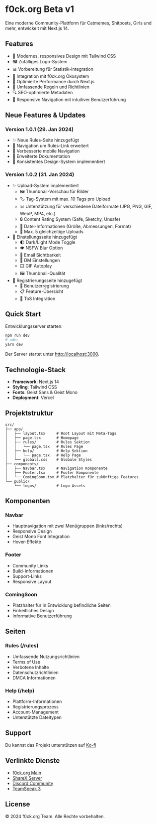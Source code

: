 # f0ck.org Beta v1

Eine moderne Community-Plattform für Catmemes, Shitposts, Girls und mehr, entwickelt mit Next.js 14.

## Features

- 🎨 Modernes, responsives Design mit Tailwind CSS
- 🖼️ Zufälliges Logo-System
- 📊 Vorbereitung für Statistik-Integration
- 🔗 Integration mit f0ck.org Ökosystem
- 🚀 Optimierte Performance durch Next.js
- 📜 Umfassende Regeln und Richtlinien
- 🔍 SEO-optimierte Metadaten
- 🎯 Responsive Navigation mit intuitiver Benutzerführung

## Neue Features & Updates

### Version 1.0.1 (29. Jan 2024)
- ✨ Neue Rules-Seite hinzugefügt
- 🔄 Navigation um Rules-Link erweitert
- 📱 Verbesserte mobile Navigation
- 📄 Erweiterte Dokumentation
- 🎨 Konsistentes Design-System implementiert

### Version 1.0.2 (31. Jan 2024)
- ✨ Upload-System implementiert
  - 🖼️ Thumbnail-Vorschau für Bilder
  - 🏷️ Tag-System mit max. 10 Tags pro Upload
  - 📊 Unterstützung für verschiedene Dateiformate (JPG, PNG, GIF, WebP, MP4, etc.)
  - 🔒 Content Rating System (Safe, Sketchy, Unsafe)
  - 📝 Datei-Informationen (Größe, Abmessungen, Format)
  - 🔄 Max. 5 gleichzeitige Uploads
- 🎨 Einstellungsseite hinzugefügt
  - 🌓 Dark/Light Mode Toggle
  - 👁️ NSFW Blur Option
  - 📧 Email Sichtbarkeit
  - 💬 DM Einstellungen
  - 🎞️ GIF Autoplay
  - 🖼️ Thumbnail-Qualität
- 📝 Registrierungsseite hinzugefügt
  - 👤 Benutzerregistrierung
  - 📋 Feature-Übersicht
  - 📜 ToS Integration

## Quick Start

Entwicklungsserver starten:

```bash
npm run dev
# oder
yarn dev
```

Der Server startet unter [http://localhost:3000](http://localhost:3000).

## Technologie-Stack

- **Framework**: Next.js 14
- **Styling**: Tailwind CSS
- **Fonts**: Geist Sans & Geist Mono
- **Deployment**: Vercel

## Projektstruktur

```
src/
├── app/
│   ├── layout.tsx     # Root Layout mit Meta-Tags
│   ├── page.tsx       # Homepage
│   ├── rules/         # Rules Sektion
│   │   └── page.tsx   # Rules Page
│   ├── help/          # Help Sektion
│   │   └── page.tsx   # Help Page
│   └── globals.css    # Globale Styles
├── components/
│   ├── Navbar.tsx     # Navigation Komponente
│   ├── Footer.tsx     # Footer Komponente
│   └── ComingSoon.tsx # Platzhalter für zukünftige Features
└── public/
    └── logos/         # Logo Assets

```

## Komponenten

### Navbar
- Hauptnavigation mit zwei Menügruppen (links/rechts)
- Responsive Design
- Geist Mono Font Integration
- Hover-Effekte

### Footer
- Community Links
- Build-Informationen
- Support-Links
- Responsive Layout

### ComingSoon
- Platzhalter für in Entwicklung befindliche Seiten
- Einheitliches Design
- Informative Benutzerführung

## Seiten

### Rules (/rules)
- Umfassende Nutzungsrichtlinien
- Terms of Use
- Verbotene Inhalte
- Datenschutzrichtlinien
- DMCA Informationen

### Help (/help)
- Plattform-Informationen
- Registrierungsprozess
- Account-Management
- Unterstützte Dateitypen

## Support

Du kannst das Projekt unterstützen auf [Ko-fi](https://ko-fi.com/f0ck_org)

## Verlinkte Dienste

- [f0ck.org Main](https://f0ck.org)
- [ShareX Server](https://sx.f0ck.org)
- [Discord Community](https://discord.gg/SmWpwGnyrU)
- [TeamSpeak 3](ts3server://ts.f0ck.org)

## License

© 2024 f0ck.org Team. Alle Rechte vorbehalten.
